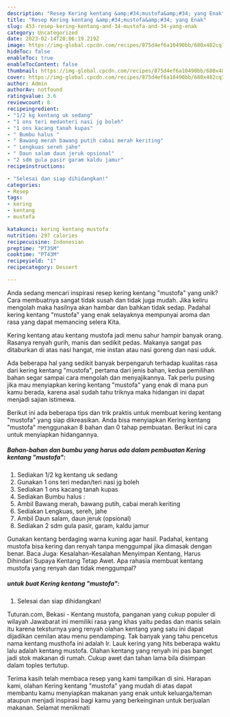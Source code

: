 ```yaml
---
description: "Resep Kering kentang &amp;#34;mustofa&amp;#34; yang Enak"
title: "Resep Kering kentang &amp;#34;mustofa&amp;#34; yang Enak"
slug: 453-resep-kering-kentang-and-34-mustofa-and-34-yang-enak
category: Uncategorized
date: 2023-02-14T20:06:19.219Z
image: https://img-global.cpcdn.com/recipes/875d4ef6a10490bb/680x482cq70/kering-kentang-mustofa-foto-resep-utama.jpg
hideToc: false
enableToc: true
enableTocContent: false
thumbnail: https://img-global.cpcdn.com/recipes/875d4ef6a10490bb/680x482cq70/kering-kentang-mustofa-foto-resep-utama.jpg
cover: https://img-global.cpcdn.com/recipes/875d4ef6a10490bb/680x482cq70/kering-kentang-mustofa-foto-resep-utama.jpg
author: Admin
authorAv: notfound
ratingvalue: 3.6
reviewcount: 8
recipeingredient:
- "1/2 kg kentang uk sedang"
- "1 ons teri medanteri nasi jg boleh"
- "1 ons kacang tanah kupas"
- " Bumbu halus "
- " Bawang merah bawang putih cabai merah keriting"
- " Lengkuas sereh jahe"
- " Daun salam daun jeruk opsional"
- "2 sdm gula pasir garam kaldu jamur"
recipeinstructions:

- "Selesai dan siap dihidangkan!"
categories:
- Resep
tags:
- kering
- kentang
- mustofa

katakunci: kering kentang mustofa 
nutrition: 297 calories
recipecuisine: Indonesian
preptime: "PT35M"
cooktime: "PT43M"
recipeyield: "1"
recipecategory: Dessert

---
```





Anda sedang mencari inspirasi resep kering kentang &#34;mustofa&#34; yang unik? Cara membuatnya sangat tidak susah dan tidak juga mudah. Jika keliru mengolah maka hasilnya akan hambar dan bahkan tidak sedap. Padahal kering kentang &#34;mustofa&#34; yang enak selayaknya mempunyai aroma dan rasa yang dapat memancing selera Kita.





Kering kentang atau kentang mustofa jadi menu sahur hampir banyak orang. Rasanya renyah gurih, manis dan sedikit pedas. Makanya sangat pas ditaburkan di atas nasi hangat, mie instan atau nasi goreng dan nasi uduk.

Ada beberapa hal yang sedikit banyak berpengaruh terhadap kualitas rasa dari kering kentang &#34;mustofa&#34;, pertama dari jenis bahan, kedua pemilihan bahan segar sampai cara mengolah dan menyajikannya. Tak perlu pusing jika mau menyiapkan kering kentang &#34;mustofa&#34; yang enak di mana pun kamu berada, karena asal sudah tahu triknya maka hidangan ini dapat menjadi sajian istimewa.






Berikut ini ada beberapa tips dan trik praktis untuk membuat kering kentang &#34;mustofa&#34; yang siap dikreasikan. Anda bisa menyiapkan Kering kentang &#34;mustofa&#34; menggunakan 8 bahan dan 0 tahap pembuatan. Berikut ini cara untuk menyiapkan hidangannya.

<!--inarticleads1-->

##### Bahan-bahan dan bumbu yang harus ada dalam pembuatan Kering kentang &#34;mustofa&#34;:

1. Sediakan 1/2 kg kentang uk sedang
1. Gunakan 1 ons teri medan/teri nasi jg boleh
1. Sediakan 1 ons kacang tanah kupas
1. Sediakan  Bumbu halus :
1. Ambil  Bawang merah, bawang putih, cabai merah keriting
1. Sediakan  Lengkuas, sereh, jahe
1. Ambil  Daun salam, daun jeruk (opsional)
1. Sediakan 2 sdm gula pasir, garam, kaldu jamur


Gunakan kentang berdaging warna kuning agar hasil. Padahal, kentang mustofa bisa kering dan renyah tanpa menggumpal jika dimasak dengan benar. Baca Juga: Kesalahan-Kesalahan Menyimpan Kentang, Harus Dihindari Supaya Kentang Tetap Awet. Apa rahasia membuat kentang mustofa yang renyah dan tidak menggumpal? 

<!--inarticleads2-->

#####  untuk buat Kering kentang &#34;mustofa&#34;:


1. Selesai dan siap dihidangkan!

Tuturan.com, Bekasi - Kentang mustofa, panganan yang cukup populer di wilayah Jawabarat ini memiliki rasa yang khas yaitu pedas dan manis selain itu karena teksturnya yang renyah olahan kentang yang satu ini dapat dijadikan cemilan atau menu pendamping. Tak banyak yang tahu pencetus nama kentang musthofa ini adalah Ir. Lauk kering yang hits beberapa waktu lalu adalah kentang mustofa. Olahan kentang yang renyah ini pas banget jadi stok makanan di rumah. Cukup awet dan tahan lama bila disimpan dalam toples tertutup. 

Terima kasih telah membaca resep yang kami tampilkan di sini. Harapan kami, olahan Kering kentang &#34;mustofa&#34; yang mudah di atas dapat membantu kamu menyiapkan makanan yang enak untuk keluarga/teman ataupun menjadi inspirasi bagi kamu yang berkeinginan untuk berjualan makanan. Selamat menikmati
